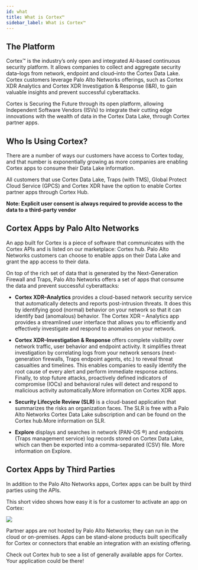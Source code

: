 ```yaml
---
id: what
title: What is Cortex™
sidebar_label: What is Cortex™
---
```


## The Platform


Cortex™ is the industry’s only open and integrated AI-based continuous security platform. It allows companies to collect and aggregate security data–logs from network, endpoint and cloud–into the Cortex Data Lake. Cortex customers leverage Palo Alto Networks offerings, such as Cortex XDR Analytics and Cortex XDR Investigation & Response (I&R), to gain valuable insights and prevent successful cyberattacks.

Cortex is Securing the Future through its open platform, allowing Independent Software Vendors (ISVs) to integrate their cutting edge innovations with the wealth of data in the Cortex Data Lake, through Cortex partner apps.



## Who Is Using Cortex?


There are a number of ways our customers have access to Cortex today, and that number is exponentially growing as more companies are enabling Cortex apps to consume their Data Lake information.

All customers that use Cortex Data Lake, Traps (with TMS), Global Protect Cloud Service (GPCS) and Cortex XDR have the option to enable Cortex partner apps through Cortex Hub.

**Note: Explicit user consent is always required to provide access to the data to a third-party vendor**


## Cortex Apps by Palo Alto Networks

An app built for Cortex is a piece of software that communicates with the Cortex APIs and is listed on our marketplace: Cortex hub. Palo Alto Networks customers can choose to enable apps on their Data Lake and grant the app access to their data.

On top of the rich set of data that is generated by the Next-Generation Firewall and Traps, Palo Alto Networks offers a set of apps that consume the data and prevent successful cyberattacks:

* **Cortex XDR–Analytics** provides a cloud-based network security service that automatically detects and reports post-intrusion threats. It does this by identifying good (normal) behavior on your network so that it can identify bad (anomalous) behavior. The Cortex XDR – Analytics app provides a streamlined user interface that allows you to efficiently and effectively investigate and respond to anomalies on your network.


* **Cortex XDR–Investigation & Response** offers complete visibility over network traffic, user behavior and endpoint activity. It simplifies threat investigation by correlating logs from your network sensors (next-generation firewalls, Traps endpoint agents, etc.) to reveal threat casualties and timelines. This enables companies to easily identify the root cause of every alert and perform immediate response actions. Finally, to stop future attacks, proactively defined indicators of compromise (IOCs) and behavioral rules will detect and respond to malicious activity automatically.More information on Cortex XDR apps.

* **Security Lifecycle Review (SLR)** is a cloud-based application that summarizes the risks an organization faces. The SLR is free with a Palo Alto Networks Cortex Data Lake subscription and can be found on the Cortex hub.More information on SLR.

* **Explore** displays and searches in network (PAN-OS ®) and endpoints (Traps management service) log records stored on Cortex Data Lake, which can then be exported into a comma-separated (CSV) file. More information on Explore.



## Cortex Apps by Third Parties

In addition to the Palo Alto Networks apps, Cortex apps can be built by third parties using the APIs.

This short video shows how easy it is for a customer to activate an app on Cortex:

![](/img/hubactivation.gif)

Partner apps are not hosted by Palo Alto Networks; they can run in the cloud or on-premises. Apps can be stand-alone products built specifically for Cortex or connectors that enable an integration with an existing offering.

Check out Cortex hub to see a list of generally available apps for Cortex. Your application could be there!
